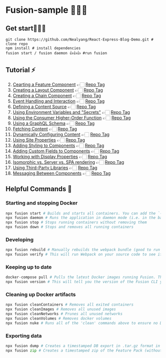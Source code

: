 # Fusion-sample 🎉🎉🎉

## Get start🥰🥰🥰
```
git clone https://github.com/Nealyang/React-Express-Blog-Demo.git # clone repo
npm install # install dependencies
fusion start / fusion daemon 👍👍👍 #run fusion
```
## Tutorial ⚡️

2. [Cearting a Feature Component](https://nzme.arcpublishing.com/alc/fusion/documentation/recipes/creating-feature-component.md) 👉🏻 [Repo Tag](https://github.com/aaronj-nzme/Fusion-sample/tree/2-creating-feature-component)
3. [Creating a Layout Component](https://nzme.arcpublishing.com/alc/fusion/documentation/recipes/creating-layout-component.md) 👉🏻 [Repo Tag](https://github.com/aaronj-nzme/Fusion-sample/tree/3-creating-layout-component)
4. [Creating a Chain Component](https://nzme.arcpublishing.com/alc/fusion/documentation/recipes/creating-chain-component.md) 👉🏻 [Repo Tag](https://github.com/aaronj-nzme/Fusion-sample/tree/4-creating-chain-component)
5. [Event Handling and Interaction](https://nzme.arcpublishing.com/alc/fusion/documentation/recipes/event-handling-interaction.md) 👉🏻 [Repo Tag](https://github.com/aaronj-nzme/Fusion-sample/tree/5-event-handling-and-interaction)
6. [Defining a Content Source](https://nzme.arcpublishing.com/alc/fusion/documentation/recipes/defining-content-source.md) 👉🏻 [Repo Tag](https://github.com/aaronj-nzme/Fusion-sample/tree/6-defining-content-source)
7. [Using Environment Variables and "Secrets"](https://nzme.arcpublishing.com/alc/fusion/documentation/recipes/using-environment-secrets.md) 👉🏻 [Repo Tag](https://github.com/aaronj-nzme/Fusion-sample/tree/7-using-environment-variables)
8. [Using the Consumer Higher-Order Function](https://nzme.arcpublishing.com/alc/fusion/documentation/recipes/using-consumer-function.md) 👉🏻 [Repo Tag](https://github.com/aaronj-nzme/Fusion-sample/tree/8-using-consumer-hoc-function)
9. [Using a GraphQL Schema](https://nzme.arcpublishing.com/alc/fusion/documentation/recipes/using-graphql-schema.md) 👉🏻 [Repo Tag](https://github.com/aaronj-nzme/Fusion-sample/tree/9-using-GraphQL-shcema)
10. [Fetching Content](https://nzme.arcpublishing.com/alc/fusion/documentation/recipes/fetching-content.md) 👉🏻 [Repo Tag](https://github.com/aaronj-nzme/Fusion-sample/tree/10-fetching-content)
11. [Dynamically Configuring Content](https://nzme.arcpublishing.com/alc/fusion/documentation/recipes/dynamically-configuring-content.md) 👉🏻 [Repo Tag](https://github.com/aaronj-nzme/Fusion-sample/tree/11-dynamically-configuring-content)
12. [Using Site Properties](https://nzme.arcpublishing.com/alc/fusion/documentation/recipes/using-site-properties.md) 👉🏻 [Repo Tag](https://github.com/aaronj-nzme/Fusion-sample/tree/12-using-site-properties)
13. [Adding Styling to Components](https://nzme.arcpublishing.com/alc/fusion/documentation/recipes/adding-styling.md) 👉🏻 [Repo Tag](https://github.com/aaronj-nzme/Fusion-sample/tree/13-adding-styling-to-component)
14. [Adding Custom Fields to Components](https://nzme.arcpublishing.com/alc/fusion/documentation/recipes/adding-custom-fields.md) 👉🏻 [Repo Tag](https://github.com/aaronj-nzme/Fusion-sample/tree/14-adding-custom-fields)
15. [Working with Display Properties](https://nzme.arcpublishing.com/alc/fusion/documentation/recipes/working-with-display-properties.md) 👉🏻 [Repo Tag](https://github.com/aaronj-nzme/Fusion-sample/tree/15-woring-with-display-properties)
16. [Isomorphic vs. Server vs. SPA rendering](https://github.com/aaronj-nzme/Fusion-sample/tree/16-isomorphic-vs-server-spa) 👉🏻 [Repo Tag](https://nzme.arcpublishing.com/alc/fusion/documentation/recipes/isomorphic-server-spa-rendering.md)
17. [Using Third-Party Libraries](https://nzme.arcpublishing.com/alc/fusion/documentation/recipes/using-third-party-libraries.md) 👉🏻 [Repo Tag](https://github.com/aaronj-nzme/Fusion-sample/tree/17-using-third-party-libraries)
18. [Messaging Between Components](https://nzme.arcpublishing.com/alc/fusion/documentation/recipes/messaging-between-components.md) 👉🏻 [Repo Tag](https://github.com/aaronj-nzme/Fusion-sample/tree/18-messaging-between-components)

## Helpful Commands 🍻

### Starting and stopping Docker
```python
npx fusion start # Builds and starts all containers. You can add the `--no-admin` flag to run the command without the PageBuilder Admin
npx fusion daemon # Runs the application in daemon mode (i.e. in the background)
npx fusion stop # Stops running containers without removing them
npx fusion down # Stops and removes all running containers
```
### Developing
```python
npx fusion rebuild # Manually rebuilds the webpack bundle (good to run when code changes aren't reflected)
npx fusion verify # This will run Webpack on your source code to see if there are any errors in the build.
```
### Keeping up to date
```python
docker-compose pull # Pulls the latest Docker images running Fusion. This command gets run whenever you invoke the `start` command, but you can also run it manually
npx fusion version # This will tell you the version of the Fusion CLI you are using. This is *NOT* the same thing as the Fusion engine version you are running! For that info, go to `http://localhost/release` while running Fusion.
```
### Cleaning up Docker artifacts
```python
npx fusion cleanContainers # Removes all exited containers
npx fusion cleanImages # Removes all unused images
npx fusion cleanNetworks # Prunes all unused networks
npx fusion cleanVolumes # Removes docker volumes
npx fusion nuke # Runs all of the 'clean' commands above to ensure no Docker artifacts remain
```
### Exporting data
```python
npx fusion dump # Creates a timestamped DB export in .tar.gz format in the ./data/dumps directory. Docker must be running.
npx fusion zip # Creates a timestamped zip of the Feature Pack (without node_modules) inside the ./dist directory
```